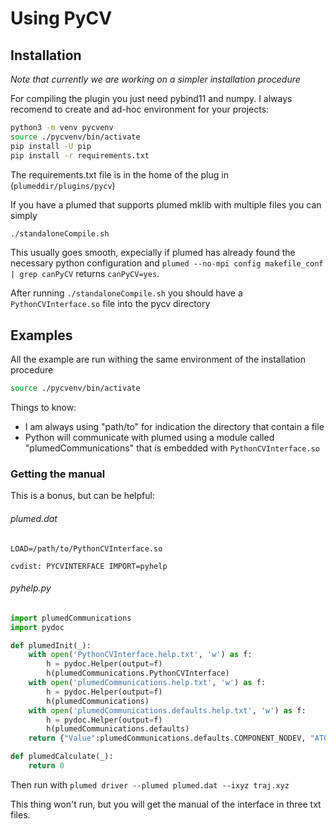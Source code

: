 # Using PyCV
## Installation

_Note that currently we are working on a simpler installation procedure_

For compiling the plugin you just need pybind11 and numpy.
I always recomend to create and ad-hoc environment for your projects:
```bash
python3 -m venv pycvenv
source ./pycvenv/bin/activate
pip install -U pip
pip install -r requirements.txt
```
The requirements.txt file is in the home of the plug in (`plumeddir/plugins/pycv`)

If you have a plumed that supports plumed mklib with multiple files you can simply
```bash
./standaloneCompile.sh
```
This usually goes smooth, expecially if plumed has already found the necessary python configuration and `plumed --no-mpi config makefile_conf | grep canPyCV` returns `canPyCV=yes`.

After running `./standaloneCompile.sh` you should have a `PythonCVInterface.so` file into the pycv directory

## Examples

All the example are run withing the same environment of the installation procedure
```bash
source ./pycvenv/bin/activate
```
Things to know:
 - I am always using "path/to" for indication the directory that contain a file
 - Python will communicate with plumed using a module called "plumedCommunications" that is embedded with `PythonCVInterface.so`


### Getting the manual

This is a bonus, but can be helpful:

###### plumed.dat

```plumed
LOAD=/path/to/PythonCVInterface.so

cvdist: PYCVINTERFACE IMPORT=pyhelp
```
###### pyhelp.py
```python
import plumedCommunications
import pydoc

def plumedInit(_):
    with open('PythonCVInterface.help.txt', 'w') as f:
        h = pydoc.Helper(output=f)
        h(plumedCommunications.PythonCVInterface)
    with open('plumedCommunications.help.txt', 'w') as f:
        h = pydoc.Helper(output=f)
        h(plumedCommunications)
    with open('plumedCommunications.defaults.help.txt', 'w') as f:
        h = pydoc.Helper(output=f)
        h(plumedCommunications.defaults)
    return {"Value":plumedCommunications.defaults.COMPONENT_NODEV, "ATOMS":"1"}

def plumedCalculate(_):
    return 0
```
Then run with
`plumed driver --plumed plumed.dat --ixyz traj.xyz`

This thing won't run, but you will get the manual of the interface in three txt files.
